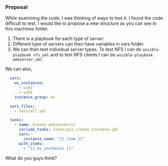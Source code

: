 ### Proposal
While examining the code, I was thinking of ways to test it. I found the code difficult to test. I would like to propose a new structure as you can see in this machines folder.

1. There is a playbook for each type of *server*.
2. Different type of servers can then have variables in vars folder.
3. We can then test individual server types. To test NFS I can do `ansible-playbook nfs.yml` and to test NFS clients I can do `ansible-playbook webserver.yml`

We can also,
```yaml
  vars:
    ws_instances:
      - ws01
      - ws02
    instance_group: ws

  vars_files:
    - vars/all.yml

  tasks:
    - name: Create webserver(s)
      include_tasks: tasks/gce_create_instance.yml
      vars:
        instance_name: "{{ item }}"
      with_items:
        - "{{ ws_instances }}"
```

What do you guys think?